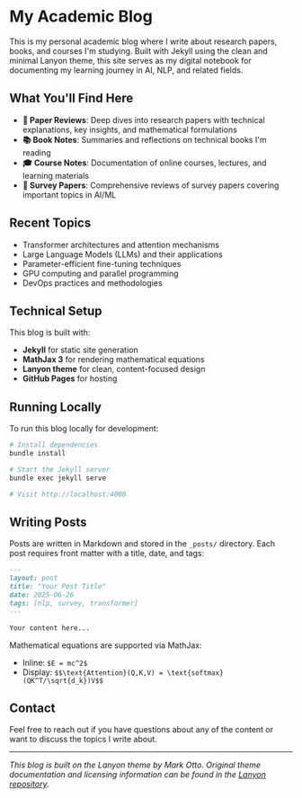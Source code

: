 # My Academic Blog

This is my personal academic blog where I write about research papers, books, and courses I'm studying. Built with Jekyll using the clean and minimal Lanyon theme, this site serves as my digital notebook for documenting my learning journey in AI, NLP, and related fields.

## What You'll Find Here

- **📄 Paper Reviews**: Deep dives into research papers with technical explanations, key insights, and mathematical formulations
- **📚 Book Notes**: Summaries and reflections on technical books I'm reading
- **🎓 Course Notes**: Documentation of online courses, lectures, and learning materials
- **🧠 Survey Papers**: Comprehensive reviews of survey papers covering important topics in AI/ML

## Recent Topics

- Transformer architectures and attention mechanisms
- Large Language Models (LLMs) and their applications
- Parameter-efficient fine-tuning techniques
- GPU computing and parallel programming
- DevOps practices and methodologies

## Technical Setup

This blog is built with:
- **Jekyll** for static site generation
- **MathJax 3** for rendering mathematical equations
- **Lanyon theme** for clean, content-focused design
- **GitHub Pages** for hosting


## Running Locally

To run this blog locally for development:

```bash
# Install dependencies
bundle install

# Start the Jekyll server
bundle exec jekyll serve

# Visit http://localhost:4000
```

## Writing Posts

Posts are written in Markdown and stored in the `_posts/` directory. Each post requires front matter with a title, date, and tags:

```markdown
---
layout: post
title: "Your Post Title"
date: 2025-06-26
tags: [nlp, survey, transformer]
---

Your content here...
```

Mathematical equations are supported via MathJax:
- Inline: `$E = mc^2$`
- Display: `$$\text{Attention}(Q,K,V) = \text{softmax}(QK^T/\sqrt{d_k})V$$`

## Contact

Feel free to reach out if you have questions about any of the content or want to discuss the topics I write about.

---

*This blog is built on the Lanyon theme by Mark Otto. Original theme documentation and licensing information can be found in the [Lanyon repository](https://github.com/poole/lanyon).*
